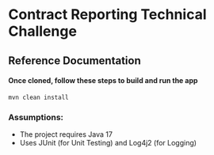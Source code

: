 # Contract Reporting Technical Challenge

## Reference Documentation

#### Once cloned, follow these steps to build and run the app
```
mvn clean install
```

### Assumptions:

- The project requires Java 17
- Uses JUnit (for Unit Testing) and Log4j2 (for Logging)